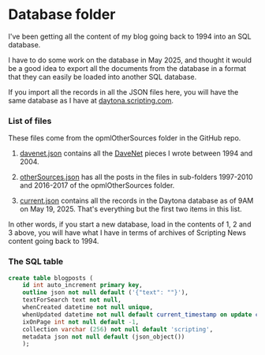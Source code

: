 # Database folder

I've been getting all the content of my blog going back to 1994 into an SQL database.

I have to do some work on the database in May 2025, and thought it would be a good idea to export all the documents from the database in a format
that they can easily be loaded into another SQL database.

If you import all the records in all the JSON files here, you will have the same database as I have at <a href="https://daytona.scripting.com/">daytona.scripting.com</a>.

### List of files

These files come from the opmlOtherSources folder in the GitHub repo.

1. <a href="davenet.json">davenet.json</a> contains all the <a href="http://scripting.com/davenet/">DaveNet</a> pieces I wrote between 1994 and 2004.

2. <a href="otherSources.json">otherSources.json</a> has all the posts in the files in sub-folders 1997-2010 and 2016-2017 of the opmlOtherSources folder.

3. <a href="current.json">current.json</a> contains all the records in the Daytona database as of 9AM on May 19, 2025. That's everything but the first two items in this list.

In other words, if you start a new database, load in the contents of 1, 2 and 3 above, you will have what I have in terms of archives of Scripting News content going back to 1994.

### The SQL table

```SQL
create table blogposts (
	id int auto_increment primary key,
	outline json not null default ('{"text": ""}'),
	textForSearch text not null,
	whenCreated datetime not null unique,
	whenUpdated datetime not null default current_timestamp on update current_timestamp,
	ixOnPage int not null default -1,
	collection varchar (256) not null default 'scripting',
	metadata json not null default (json_object())
	);
```
